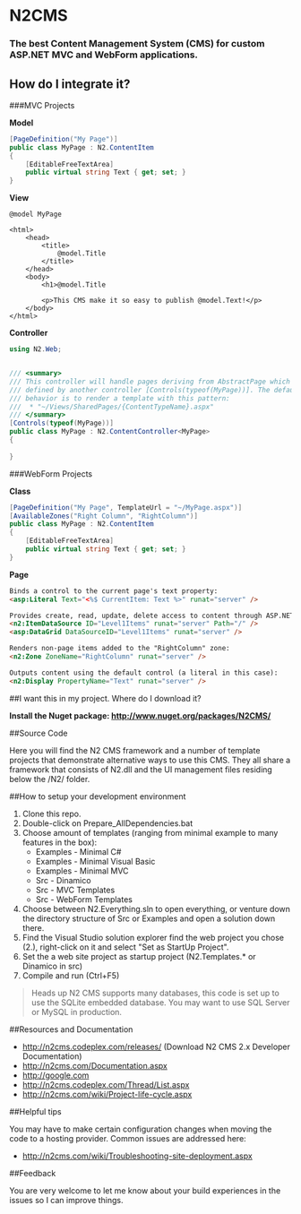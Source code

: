 # N2CMS
### The best Content Management System (CMS) for custom ASP.NET MVC and WebForm applications.

## How do I integrate it?

###MVC Projects

**Model**

```csharp
[PageDefinition("My Page")]
public class MyPage : N2.ContentItem
{
	[EditableFreeTextArea]
	public virtual string Text { get; set; }
}
```

**View**

```razor
@model MyPage

<html>
	<head>
		<title>
			@model.Title
		</title>
	</head>
	<body>
		<h1>@model.Title
		
		<p>This CMS make it so easy to publish @model.Text!</p>
	</body>
</html>
```

**Controller**

```c#
using N2.Web;


/// <summary>
/// This controller will handle pages deriving from AbstractPage which are not 
/// defined by another controller [Controls(typeof(MyPage))]. The default 
/// behavior is to render a template with this pattern:
///  * "~/Views/SharedPages/{ContentTypeName}.aspx"
/// </summary>
[Controls(typeof(MyPage))]
public class MyPage : N2.ContentController<MyPage>
{
	
}
```

###WebForm Projects

**Class**

```csharp
[PageDefinition("My Page", TemplateUrl = "~/MyPage.aspx")]
[AvailableZones("Right Column", "RightColumn")]
public class MyPage : N2.ContentItem
{
	[EditableFreeTextArea]
	public virtual string Text { get; set; }
}

```

**Page**

```html
Binds a control to the current page's text property: 
<asp:Literal Text="<%$ CurrentItem: Text %>" runat="server" />

Provides create, read, update, delete access to content through ASP.NET the databinding API:
<n2:ItemDataSource ID="Level1Items" runat="server" Path="/" />
<asp:DataGrid DataSourceID="Level1Items" runat="server" />

Renders non-page items added to the "RightColumn" zone:
<n2:Zone ZoneName="RightColumn" runat="server" />

Outputs content using the default control (a literal in this case):
<n2:Display PropertyName="Text" runat="server" />
```
##I want this in my project.  Where do I download it?

**Install the Nuget package: http://www.nuget.org/packages/N2CMS/**

##Source Code

Here you will find the N2 CMS framework and a number of template projects that 
demonstrate alternative ways to use this CMS. They all share a framework that 
consists of N2.dll and the UI management files residing below the /N2/ folder.



##How to setup your development environment

1. Clone this repo.
2. Double-click on Prepare_AllDependencies.bat
3. Choose amount of templates (ranging from minimal example to many features in the box):
	* Examples - Minimal C#
	* Examples - Minimal Visual Basic
	* Examples - Minimal MVC
	* Src - Dinamico
	* Src - MVC Templates
	* Src - WebForm Templates
4. Choose between N2.Everything.sln to open everything, or venture down the 
   directory structure of Src or Examples and open a solution down there.
5. Find the Visual Studio solution explorer find the web project you chose (2.), 
   right-click on it and select "Set as StartUp Project".
6. Set the a web site project as startup project (N2.Templates.* or Dinamico in src)
7. Compile and run (Ctrl+F5)


> Heads up
> N2 CMS supports many databases, this code is set up to use the SQLite embedded 
database. You may want to use SQL Server or MySQL in production.

##Resources and Documentation

* http://n2cms.codeplex.com/releases/ (Download N2 CMS 2.x Developer Documentation)
* http://n2cms.com/Documentation.aspx
* http://google.com
* http://n2cms.codeplex.com/Thread/List.aspx
* http://n2cms.com/wiki/Project-life-cycle.aspx



##Helpful tips

You may have to make certain configuration changes when moving the code to a 
hosting provider. Common issues are addressed here:
* http://n2cms.com/wiki/Troubleshooting-site-deployment.aspx


##Feedback

You are very welcome to let me know about your build experiences in the 
issues so I can improve things.
